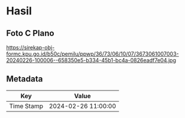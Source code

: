 # Hasil

## Foto C Plano

https://sirekap-obj-formc.kpu.go.id/b50c/pemilu/ppwp/36/73/06/10/07/3673061007003-20240226-100006--658350e5-b334-45b1-bc4a-0826eadf7e04.jpg


## Metadata

| Key        | Value               |
| ---------- | ------------------- |
| Time Stamp | 2024-02-26 11:00:00 |



